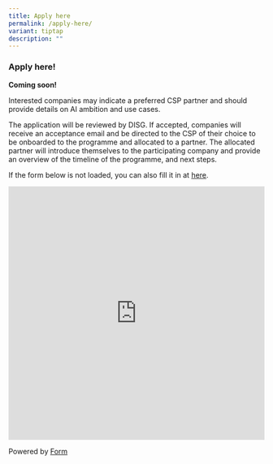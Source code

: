 ```yaml
---
title: Apply here
permalink: /apply-here/
variant: tiptap
description: ""
---
```

<h3><strong>Apply here!</strong></h3>
<p><strong>Coming soon!</strong>
</p>
<p>Interested companies may indicate a preferred CSP partner and should provide
details on AI ambition and use cases.</p>
<p>The application will be reviewed by DISG. If accepted, companies will
receive an acceptance email and be directed to the CSP of their choice
to be onboarded to the programme and allocated to a partner. The allocated
partner will introduce themselves to the participating company and provide
an overview of the timeline of the programme, and next steps.</p>
<p>If the form below is not loaded, you can also fill it in at <a href="https://form.gov.sg/67ef9a05e8b901fcefbe1433" rel="noopener noreferrer nofollow" target="_blank">here</a>.</p>
<div class="iframe-wrapper">
<iframe style="width: 100%; height: 500px" allowfullscreen="true" frameborder="0" src="https://form.gov.sg/67ef9a05e8b901fcefbe1433"></iframe>
</div>
<p>Powered by <a href="https://form.gov.sg" rel="noopener noreferrer nofollow" target="_blank">Form</a>
</p>